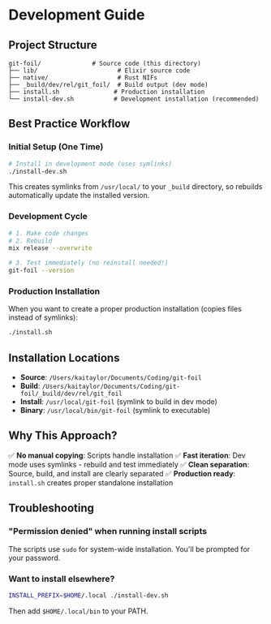 # Development Guide

## Project Structure

```
git-foil/              # Source code (this directory)
├── lib/                      # Elixir source code
├── native/                   # Rust NIFs
├── _build/dev/rel/git_foil/  # Build output (dev mode)
├── install.sh               # Production installation
└── install-dev.sh           # Development installation (recommended)
```

## Best Practice Workflow

### Initial Setup (One Time)

```bash
# Install in development mode (uses symlinks)
./install-dev.sh
```

This creates symlinks from `/usr/local/` to your `_build` directory, so rebuilds automatically update the installed version.

### Development Cycle

```bash
# 1. Make code changes
# 2. Rebuild
mix release --overwrite

# 3. Test immediately (no reinstall needed!)
git-foil --version
```

### Production Installation

When you want to create a proper production installation (copies files instead of symlinks):

```bash
./install.sh
```

## Installation Locations

- **Source**: `/Users/kaitaylor/Documents/Coding/git-foil`
- **Build**: `/Users/kaitaylor/Documents/Coding/git-foil/_build/dev/rel/git_foil`
- **Install**: `/usr/local/git-foil` (symlink to build in dev mode)
- **Binary**: `/usr/local/bin/git-foil` (symlink to executable)

## Why This Approach?

✅ **No manual copying**: Scripts handle installation
✅ **Fast iteration**: Dev mode uses symlinks - rebuild and test immediately
✅ **Clean separation**: Source, build, and install are clearly separated
✅ **Production ready**: `install.sh` creates proper standalone installation

## Troubleshooting

### "Permission denied" when running install scripts

The scripts use `sudo` for system-wide installation. You'll be prompted for your password.

### Want to install elsewhere?

```bash
INSTALL_PREFIX=$HOME/.local ./install-dev.sh
```

Then add `$HOME/.local/bin` to your PATH.
